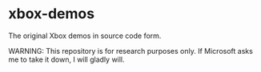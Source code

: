 # xbox-demos
The original Xbox demos in source code form.

WARNING: This repository is for research purposes only. If Microsoft asks me to take it down, I will gladly will.
